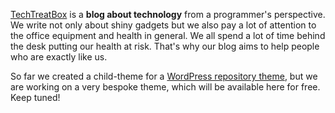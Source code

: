 [TechTreatBox](https://techtreatbox.com) is a **blog about technology** from a programmer's perspective. We write not only about shiny gadgets but we also pay a lot of attention to the office equipment and health in general. We all spend a lot of time behind the desk putting our health at risk. That's why our blog aims to help people who are exactly like us.

So far we created a child-theme for a [WordPress repository theme](https://wordpress.org/themes/yocto/), but we are working on a very bespoke theme, which will be available here for free. Keep tuned!
